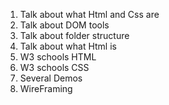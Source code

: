 1. Talk about what Html and Css are
2. Talk about DOM tools
3. Talk about folder structure
4. Talk about what Html is
5. W3 schools HTML
6. W3 schools CSS
7. Several Demos
8. WireFraming
